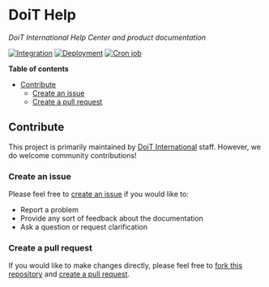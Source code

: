 # DoiT Help

_DoiT International Help Center and product documentation_

[![Integration][actions-integration-img]][actions-integration-workflow] [![Deployment][actions-deployment-img]][actions-deployment-workflow] [![Cron job][actions-cron-img]][actions-cron-workflow]

[actions-integration-img]: https://github.com/doitintl/docs/actions/workflows/integration.yaml/badge.svg
[actions-integration-workflow]: https://github.com/doitintl/docs/actions/workflows/integration.yaml
[actions-deployment-img]: https://github.com/doitintl/docs/actions/workflows/deployment.yaml/badge.svg
[actions-deployment-workflow]: https://github.com/doitintl/docs/actions/workflows/deployment.yaml
[actions-cron-img]: https://github.com/doitintl/docs/actions/workflows/cron.yaml/badge.svg
[actions-cron-workflow]: https://github.com/doitintl/docs/actions/workflows/cron.yaml

**Table of contents**

- [Contribute](#contribute)
  - [Create an issue](#create-an-issue)
  - [Create a pull request](#create-a-pull-request)

## Contribute

This project is primarily maintained by [DoiT International][doit-org] staff. However, we do welcome community contributions!

### Create an issue

Please feel free to [create an issue][issues] if you would like to:

- Report a problem
- Provide any sort of feedback about the documentation
- Ask a question or request clarification

### Create a pull request

If you would like to make changes directly, please feel free to [fork this repository][fork] and [create a pull request][pr].

[doit-org]: https://github.com/doitintl/
[issues]: https://github.com/doitintl/cmp-docs/issues
[markdown]: https://docs.gitbook.com/editing-content/markdown
[fork]: https://docs.github.com/en/get-started/quickstart/fork-a-repo
[pr]: https://docs.github.com/en/github/collaborating-with-pull-requests
